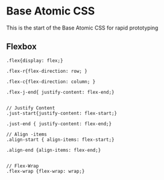 Base Atomic CSS     
=============================

This is the start of the Base Atomic CSS for rapid prototyping 

## Flexbox 

```
.flex{display: flex;}

.flex-r{flex-direction: row; }

.flex-c{flex-direction: column; }

.flex-j-end{ justify-content: flex-end;}


// Justify Content
.just-start{justify-content: flex-start;}

.just-end { justify-content: flex-end;}

// Align -items 
.align-start { align-items: flex-start;}

.align-end {align-items: flex-end;}


// Flex-Wrap 
.flex-wrap {flex-wrap: wrap;}

```


